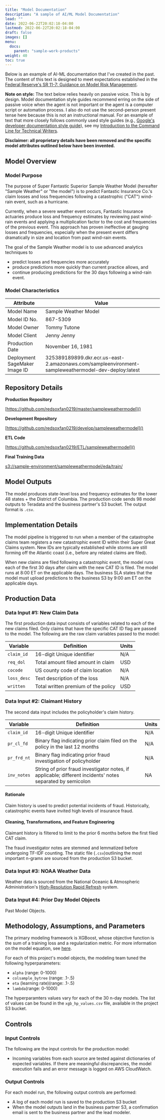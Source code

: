 ```yaml
---
title: "Model Documentation"
description: "A sample of AI/ML Model Documentation"
lead: ""
date: 2022-06-22T20:02:18-04:00
lastmod: 2022-06-22T20:02:18-04:00
draft: false
images: []
menu:
  docs:
    parent: "sample-work-products"
weight: 40
toc: true
---
```


Below is an example of AI-ML documentation that I've created in the past. The content of this text is designed to meet expectations established in the [Federal Reserve's SR 11-7: Guidance on Model Risk Management](https://www.federalreserve.gov/supervisionreg/srletters/sr1107.htm).

**Note on style:** The text below relies heavily on passive voice. This is by design. Model documentation style guides recommend erring on the side of passive voice when the agent is not important or the agent is a computer script or automation process. I also do not use the second-person present tense here because this is not an instructional manual. For an example of text that more closely follows commonly used style guides (e.g., [Google's developer documentation style guide](https://developers.google.com/style)), see my [Introduction to the Command Line for Technical Writers](https://benbarksdale.netlify.app/docs/guides/introduction-to-the-command-line-for-technical-writers/).

**Disclaimer: all proprietary details have been removed and the specific model attributes outlined below have been invented.**

## Model Overview

### Model Purpose

The purpose of Super Fantastic Superior Sample Weather Model (hereafter "Sample Weather" or "the model") is to predict Fantastic Insurance Co.'s claim losses and loss frequencies following a catastrophic ("CAT") wind-rain event, such as a hurricane.

Currently, when a severe weather event occurs, Fantastic Insurance actuaries produce loss and frequency estimates by reviewing past wind-rain events and  applying a multiplication factor to the cost and frequencies of the previous event. This approach has proven ineffective at gauging losses and frequencies, especially when the present event differs dramatically in size and location from past wind-rain events.

The goal of the Sample Weather model is to use advanced analytics techniques to 

  - predict losses and frequencies more accurately
  - produce predictions more quickly than current practice allows, and
  - continue producing predictions for the 30 days following a wind-rain event.

### Model Characteristics

| Attribute | Value |
|-----------| ------|
|Model Name| Sample Weather Model|
|Model ID No.| 867-5309|
|Model Owner| Tommy Tutone|
|Model Client| Jenny Jenny|
|Production Date| November 16, 1981|
|Deployment SageMaker Image ID|325389189899.dkr.ecr.us-east-2.amazonaws.com/sampleenvironment-sampleweathermodel-dev-deploy:latest|

## Repository Details

**Production Repository**

[https://github.com/redsoxfan0219/master/sampleweathermodel]()

**Development Repository**

[https://github.com/redsoxfan0219/develop/sampleweathermodel]()

**ETL Code**

[https://github.com/redsoxfan0219/ETL/sampleweathermodel]()

**Final Training Data**

[s3://sample-environment/sampleweathermodel/eda/train/]()

## Model Outputs

The model produces state-level loss and frequency estimates for the lower 48 states + the District of Columbia. The production code sends 98 model outputs to Teradata and the business partner's S3 bucket. The output format is `.csv`.

## Implementation Details

The model pipeline is triggered to run when a member of the catastrophe claims team registers a new catastrophic event ID within their Super Great Claims system. New IDs are typically established while storms are still forming off the Atlantic coast (i.e., before any related claims are filed).

When new claims are filed following a catastrophic event, the model runs each of the first 30 days after claim with the new CAT ID is filed. The model runs at 8:00 ET on the applicable days. The business SLA states that the model must upload predictions to the business S3 by 9:00 am ET on the applicable days.

## Production Data

### Data Input #1: New Claim Data

The first production data input consists of variables related to each of the new claims filed. Only claims that have the specific CAT ID flag are passed to the model. The following are the raw claim variables passed to the model:

| Variable | Definition | Units |
|----------|------------|-------|
| `claim_id` | 16-digit Unique identifier | N/A |
| `req_dol` | Total amount filed amount in claim | USD |
| `cocode` | US county code of claim location | N/A |
| `loss_desc` | Text description of the loss | N/A |
| `written` | Total written premium of the policy | USD |

### Data Input #2: Claimant History

The second data input includes the policyholder's claim history.

| Variable | Definition | Units |
|----------|------------|-------|
| `claim_id` | 16-digit Unique identifier | N/A |
| `pr_cl_fd` | Binary flag indicating prior claim filed on the policy in the last 12 months | N/A |
| `pr_frd_nt` | Binary flag indicating prior fraud investigation of policyholder | N/A |
|`inv_notes` | String of prior fraud investigator notes, if applicable; different incidents' notes separated by semicolon | NA |

#### Rationale

Claim history is used to predict potential incidents of fraud. Historically, catastrophic events have invited high levels of insurance fraud.

#### Cleaning, Transformations, and Feature Engineering

Claimant history is filtered to limit to the prior 6 months before the first filed CAT claim.

The fraud investigator notes are stemmed and lemmatized before undergoing TF-IDF counting. The static file (`.csv`)outlining the most important n-grams are sourced from the production S3 bucket.

### Data Input #3: NOAA Weather Data

Weather data is sourced from the National Oceanic & Atmospheric Administration's [High-Resolution Rapid Refresh](https://rapidrefresh.noaa.gov/hrrr/) system. 

### Data Input #4: Prior Day Model Objects

Past Model Objects.

## Methodology, Assumptions, and Parameters

The primary modeling framework is XGBoost, whose objective function is the sum of a training loss and a regularization metric. For more information on the model equation, see [here](https://xgboost.readthedocs.io/en/stable/tutorials/model.html).

For each of this project's model objects, the modeling team tuned the following hyperparameters:

- `alpha` (range: 0-1000)
- `colsample_bytree` (range: .1-.5)
- `eta` (learning rate)(range: .1-.5)
- `lambda`(range: 0-1000)

The hyperparamters values vary for each of the 30 n-day models. The list of values can be found in the `xgb_hp_values.csv` file, available in the project S3 bucket.

## Controls

### Input Controls

The following are the input controls for the production model:

- Incoming variables from each source are tested against dictionaries of expected variables. If there are meaningful discrepancies, the model execution fails and an error message is logged on AWS CloudWatch.

### Output Controls

For each model run, the following output controls are performed:

- A log of each model run is saved to the production S3 bucket
- When the model outputs land in the business partner S3, a confirmation email is sent to the business partner and the lead modeler. 
